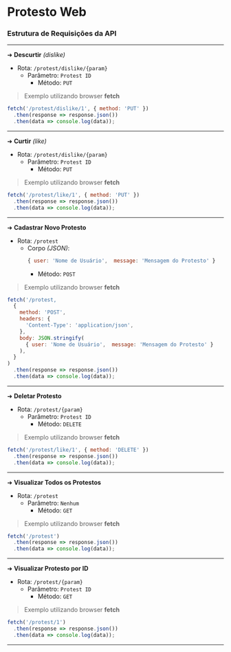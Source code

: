 # Protesto Web

### Estrutura de Requisições da API

<hr/>

➜ **Descurtir** _(dislike)_

- Rota: `/protest/dislike/{param}`
   - Parâmetro: `Protest ID`
     - Método: `PUT`

> Exemplo utilizando browser **fetch**
```js
fetch('/protest/dislike/1', { method: 'PUT' })
  .then(response => response.json())
  .then(data => console.log(data));
```

<hr/>

➜ **Curtir** _(like)_

- Rota: `/protest/dislike/{param}`
   - Parâmetro: `Protest ID`
     - Método: `PUT`

> Exemplo utilizando browser **fetch**
```js
fetch('/protest/like/1', { method: 'PUT' })
  .then(response => response.json())
  .then(data => console.log(data));
```

<hr/>

➜ **Cadastrar Novo Protesto**

- Rota: `/protest`
   - Corpo _(JSON)_: 
     ```js
     { user: 'Nome de Usuário',  message: 'Mensagem do Protesto' }
     ```
     - Método: `POST`

> Exemplo utilizando browser **fetch**
```js
fetch('/protest,
  {
    method: 'POST',
    headers: {
      'Content-Type': 'application/json',
    },
    body: JSON.stringify(
      { user: 'Nome de Usuário',  message: 'Mensagem do Protesto' }
    ),
  }
)
  .then(response => response.json())
  .then(data => console.log(data));
```

<hr/>

➜ **Deletar Protesto**

- Rota: `/protest/{param}`
   - Parâmetro: `Protest ID`
     - Método: `DELETE`

> Exemplo utilizando browser **fetch**
```js
fetch('/protest/like/1', { method: 'DELETE' })
  .then(response => response.json())
  .then(data => console.log(data));
```

<hr/>

➜ **Visualizar Todos os Protestos**

- Rota: `/protest`
   - Parâmetro: `Nenhum`
     - Método: `GET`

> Exemplo utilizando browser **fetch**
```js
fetch('/protest')
  .then(response => response.json())
  .then(data => console.log(data));
```

<hr/>

➜ **Visualizar Protesto por ID**

- Rota: `/protest/{param}`
   - Parâmetro: `Protest ID`
     - Método: `GET`

> Exemplo utilizando browser **fetch**
```js
fetch('/protest/1')
  .then(response => response.json())
  .then(data => console.log(data));
```

<hr/>



